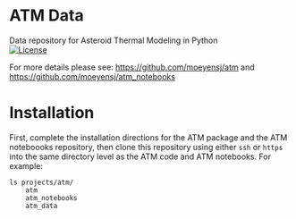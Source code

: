 # ATM Data
Data repository for Asteroid Thermal Modeling in Python  
[![License](https://img.shields.io/badge/License-BSD%203--Clause-blue.svg)](https://opensource.org/licenses/BSD-3-Clause)

For more details please see: https://github.com/moeyensj/atm and https://github.com/moeyensj/atm_notebooks

# Installation

First, complete the installation directions for the ATM package and the ATM noteboooks repository, then clone this repository using either `ssh` or `https` into the same directory level as the ATM code and ATM notebooks. For example:

```
ls projects/atm/
    atm
    atm_notebooks
    atm_data
```
